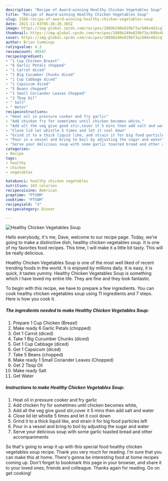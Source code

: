 ```yaml
---
description: "Recipe of Award-winning Healthy Chicken Vegetables Soup"
title: "Recipe of Award-winning Healthy Chicken Vegetables Soup"
slug: 2568-recipe-of-award-winning-healthy-chicken-vegetables-soup
date: 2021-11-03T05:38:20.365Z
image: https://img-global.cpcdn.com/recipes/1089b240e829bf3a/680x482cq70/healthy-chicken-vegetables-soup-recipe-main-photo.jpg
thumbnail: https://img-global.cpcdn.com/recipes/1089b240e829bf3a/680x482cq70/healthy-chicken-vegetables-soup-recipe-main-photo.jpg
cover: https://img-global.cpcdn.com/recipes/1089b240e829bf3a/680x482cq70/healthy-chicken-vegetables-soup-recipe-main-photo.jpg
author: Brian Cummings
ratingvalue: 4.3
reviewcount: 40547
recipeingredient:
- "1 Cup Chicken Breast"
- "6 Garlic Petals chopped"
- "1 Carrot diced"
- "1 Big Cucumber Chunks diced"
- "1 Cup Cabbage diced"
- "1 Capsicum diced"
- "5 Beans chopped"
- "1 Small Coriander Leaves Chopped"
- "2 Tbsp Oil"
- " Salt"
- " Water"
recipeinstructions:
- "Heat oil in pressure cooker and fry garlic"
- "Add chicken fry for sometimes until chicken becomes white,"
- "Add all the veg give good stir,cover it 5 mins then add salt and water"
- "Close lid let whistle 5 times and let it cool down"
- "Grind it to a thick liquid like, and strain it for big food particles left"
- "Pour in a vessel and bring to boil by adjusting the sugar and water"
- "Serve your delicious soup with some garlic toasted bread and other accompaniments"
categories:
- Recipe
tags:
- healthy
- chicken
- vegetables

katakunci: healthy chicken vegetables 
nutrition: 163 calories
recipecuisine: American
preptime: "PT30M"
cooktime: "PT58M"
recipeyield: "3"
recipecategory: Dinner

---
```



![Healthy Chicken Vegetables Soup](https://img-global.cpcdn.com/recipes/1089b240e829bf3a/680x482cq70/healthy-chicken-vegetables-soup-recipe-main-photo.jpg)

Hello everybody, it's me, Dave, welcome to our recipe page. Today, we're going to make a distinctive dish, healthy chicken vegetables soup. It is one of my favorites food recipes. This time, I will make it a little bit tasty. This will be really delicious.

Healthy Chicken Vegetables Soup is one of the most well liked of recent trending foods in the world. It is enjoyed by millions daily. It is easy, it is quick, it tastes yummy. Healthy Chicken Vegetables Soup is something which I have loved my entire life. They are fine and they look fantastic.




To begin with this recipe, we have to prepare a few ingredients. You can cook healthy chicken vegetables soup using 11 ingredients and 7 steps. Here is how you cook it.

<!--inarticleads1-->

##### The ingredients needed to make Healthy Chicken Vegetables Soup:

1. Prepare 1 Cup Chicken (Breast)
1. Make ready 6 Garlic Petals (chopped)
1. Get 1 Carrot (diced)
1. Take 1 Big Cucumber Chunks (diced)
1. Get 1 Cup Cabbage (diced)
1. Get 1 Capsicum (diced)
1. Take 5 Beans (chopped)
1. Make ready 1 Small Coriander Leaves (Chopped)
1. Get 2 Tbsp Oil
1. Make ready  Salt
1. Get  Water




<!--inarticleads2-->

##### Instructions to make Healthy Chicken Vegetables Soup:

1. Heat oil in pressure cooker and fry garlic
1. Add chicken fry for sometimes until chicken becomes white,
1. Add all the veg give good stir,cover it 5 mins then add salt and water
1. Close lid let whistle 5 times and let it cool down
1. Grind it to a thick liquid like, and strain it for big food particles left
1. Pour in a vessel and bring to boil by adjusting the sugar and water
1. Serve your delicious soup with some garlic toasted bread and other accompaniments




So that's going to wrap it up with this special food healthy chicken vegetables soup recipe. Thank you very much for reading. I'm sure that you can make this at home. There's gonna be interesting food at home recipes coming up. Don't forget to bookmark this page in your browser, and share it to your loved ones, friends and colleague. Thanks again for reading. Go on get cooking!
